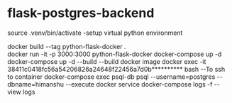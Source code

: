 # flask-postgres-backend
source .venv/bin/activate  -setup virtual python environment

docker build --tag python-flask-docker .  
docker run -it  -p 3000:3000 python-flask-docker
docker-compose up -d 
docker-compose up -d --build  --build docker image
docker exec -it 38411c0418fc56a54206826a24648f22456a7d0b********** bash  --To ssh to container
docker-compose exec  psql-db psql --username=postgres --dbname=himanshu  --execute docker service
docker-compose logs -f   --view logs

